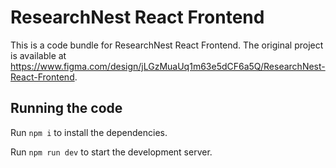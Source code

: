 
  # ResearchNest React Frontend

  This is a code bundle for ResearchNest React Frontend. The original project is available at https://www.figma.com/design/jLGzMuaUq1m63e5dCF6a5Q/ResearchNest-React-Frontend.

  ## Running the code

  Run `npm i` to install the dependencies.

  Run `npm run dev` to start the development server.
  